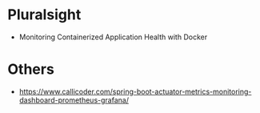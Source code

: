 # Pluralsight
* Monitoring Containerized Application Health with Docker

# Others
* https://www.callicoder.com/spring-boot-actuator-metrics-monitoring-dashboard-prometheus-grafana/
